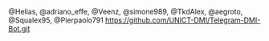 @Helias, @adriano\_effe, @Veenz, @simone989, @TkdAlex, @aegroto, @Squalex95, @Pierpaolo791
https://github.com/UNICT-DMI/Telegram-DMI-Bot.git
